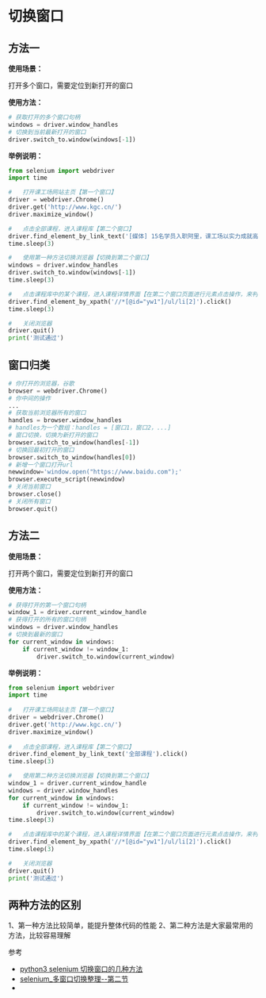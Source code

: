 # 切换窗口

## 方法一

**使用场景：**

打开多个窗口，需要定位到新打开的窗口

**使用方法：**

```python
# 获取打开的多个窗口句柄
windows = driver.window_handles
# 切换到当前最新打开的窗口
driver.switch_to.window(windows[-1])
```

**举例说明：**

```python
from selenium import webdriver
import time

#   打开课工场网站主页【第一个窗口】
driver = webdriver.Chrome()
driver.get('http://www.kgc.cn/')
driver.maximize_window()

#   点击全部课程，进入课程库【第二个窗口】
driver.find_element_by_link_text('[媒体] 15名学员入职阿里，课工场以实力成就高薪就业').click()
time.sleep(3)

#   使用第一种方法切换浏览器【切换到第二个窗口】
windows = driver.window_handles
driver.switch_to.window(windows[-1])
time.sleep(3)

#   点击课程库中的某个课程，进入课程详情界面【在第二个窗口页面进行元素点击操作，来判断窗口是否切换成功】
driver.find_element_by_xpath('//*[@id="yw1"]/ul/li[2]').click()
time.sleep(3)

#   关闭浏览器
driver.quit()
print('测试通过')
```

## 窗口归类

```python
# 你打开的浏览器，谷歌
browser = webdriver.Chrome()
# 你中间的操作
...
# 获取当前浏览器所有的窗口
handles = browser.window_handles
# handles为一个数组：handles = [窗口1，窗口2，...]
# 窗口切换，切换为新打开的窗口
browser.switch_to_window(handles[-1])
# 切换回最初打开的窗口
browser.switch_to_window(handles[0])
# 新增一个窗口打开url
newwindow='window.open("https://www.baidu.com");'
browser.execute_script(newwindow)
# 关闭当前窗口
browser.close()
# 关闭所有窗口
browser.quit()
```



## 方法二

**使用场景：**

打开两个窗口，需要定位到新打开的窗口

**使用方法：**

```python
# 获得打开的第一个窗口句柄
window_1 = driver.current_window_handle
# 获得打开的所有的窗口句柄
windows = driver.window_handles
# 切换到最新的窗口
for current_window in windows:
    if current_window != window_1:
        driver.switch_to.window(current_window)
```

**举例说明：**

```python
from selenium import webdriver
import time
 
#   打开课工场网站主页【第一个窗口】
driver = webdriver.Chrome()
driver.get('http://www.kgc.cn/')
driver.maximize_window()
 
#   点击全部课程，进入课程库【第二个窗口】
driver.find_element_by_link_text('全部课程').click()
time.sleep(3)

#   使用第二种方法切换浏览器【切换到第二个窗口】
window_1 = driver.current_window_handle
windows = driver.window_handles
for current_window in windows:
    if current_window != window_1:
        driver.switch_to.window(current_window)
time.sleep(3)

#   点击课程库中的某个课程，进入课程详情界面【在第二个窗口页面进行元素点击操作，来判断窗口是否切换成功】
driver.find_element_by_xpath('//*[@id="yw1"]/ul/li[2]').click()
time.sleep(3)

#   关闭浏览器
driver.quit()
print('测试通过')
```



## 两种方法的区别

1、第一种方法比较简单，能提升整体代码的性能
2、第二种方法是大家最常用的方法，比较容易理解





参考

- <a href="https://blog.csdn.net/gz_testing/article/details/71251901" target="_blank">python3 selenium 切换窗口的几种方法</a> 
- <a href="https://blog.csdn.net/qq_42278579/article/details/81052661?utm_medium=distribute.pc_relevant.none-task-blog-BlogCommendFromMachineLearnPai2-1.channel_param&depth_1-utm_source=distribute.pc_relevant.none-task-blog-BlogCommendFromMachineLearnPai2-1.channel_param" target="_blank">selenium_多窗口切换整理--第二节</a> 
- <a href="" target="_blank"></a>